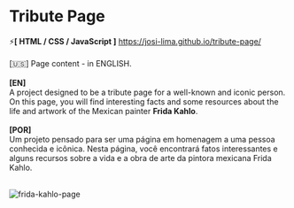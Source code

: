 # Tribute Page

⚡<strong>[ HTML / CSS / JavaScript ]</strong> https://josi-lima.github.io/tribute-page/
<br><br>
[:us:] Page content - in ENGLISH.  
<br>
<strong>[EN]</strong><br>
A project designed to be a tribute page for a well-known and iconic person. On this page, you will find interesting facts and some resources about the life and artwork of the Mexican painter <strong>Frida Kahlo</strong>.
<br><br>
<strong>[POR]</strong><br>
Um projeto pensado para ser uma página em homenagem a uma pessoa conhecida e icônica. Nesta página, você encontrará fatos interessantes e alguns recursos sobre a vida e a obra de arte da pintora mexicana Frida Kahlo.
<br><br>

![frida-kahlo-page](https://user-images.githubusercontent.com/108018406/175435591-cdce6e79-9724-4c79-b0b1-0e1c9901523f.png)



